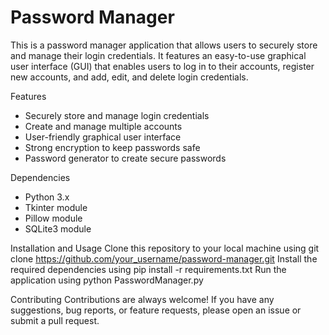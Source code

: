 # Password Manager

This is a password manager application that allows users to securely store and manage their login credentials. It features an easy-to-use graphical user interface (GUI) that enables users to log in to their accounts, register new accounts, and add, edit, and delete login credentials.

Features
- Securely store and manage login credentials
- Create and manage multiple accounts
- User-friendly graphical user interface
- Strong encryption to keep passwords safe
- Password generator to create secure passwords

Dependencies
- Python 3.x
- Tkinter module
- Pillow module
- SQLite3 module

Installation and Usage
Clone this repository to your local machine using git clone https://github.com/your_username/password-manager.git
Install the required dependencies using pip install -r requirements.txt
Run the application using python PasswordManager.py

Contributing
Contributions are always welcome! If you have any suggestions, bug reports, or feature requests, please open an issue or submit a pull request.
